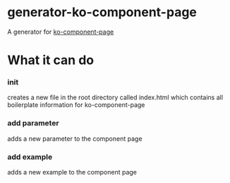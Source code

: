 # generator-ko-component-page

A generator for [ko-component-page]()

# What it can do

### init

creates a new file in the root directory called index.html which contains all boilerplate information for ko-component-page

### add parameter

adds a new parameter to the component page

### add example

adds a new example to the component page

